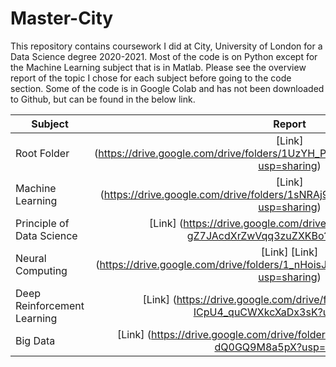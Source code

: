 # Master-City
This repository contains coursework I did at City, University of London for a Data Science degree 2020-2021. Most of the code is on Python except for the Machine Learning subject that is in Matlab. Please see the overview report of the topic I chose for each subject before going to the code section. Some of the code is in Google Colab and has not been downloaded to Github, but can be found in the below link.


| Subject | Report |
| ---------- | :-------: |
| Root Folder | [Link] (https://drive.google.com/drive/folders/1UzYH_P9pzRP8OVeEVbtETf0S1EgPFlyS?usp=sharing) |
| Machine Learning | [Link] (https://drive.google.com/drive/folders/1sNRAj9jGDMwl7z0PrObhjm2PhrzjjrRa?usp=sharing) |
| Principle of Data Science | [Link] (https://drive.google.com/drive/folders/12SYf5LUsl-gZ7JAcdXrZwVqq3zuZXKBo?usp=sharing) |
| Neural Computing | [Link] [Link] (https://drive.google.com/drive/folders/1_nHoisJmONv_j9PJCcLEuk9ns6SEYyoZ?usp=sharing) |
| Deep Reinforcement Learning | [Link] (https://drive.google.com/drive/folders/1bjXw8ZtKsu8-ICpU4_quCWXkcXaDx3sK?usp=sharing) |
| Big Data | [Link] (https://drive.google.com/drive/folders/1nAyXDXKOUuIUWj1BIsy-dQ0GQ9M8a5pX?usp=sharing) |

